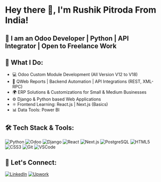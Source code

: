 # Hey there 👋, I'm Rushik Pitroda From India!

## 🚀 I am an Odoo Developer | Python | API Integrator | Open to Freelance Work

  ## 💼 What I Do:
- 💻 Odoo Custom Module Development (All Version V12 to V18)
- 📝 QWeb Reports | Backend Automation | API Integrations (REST, XML-RPC)
- 🌍 ERP Solutions & Customizations for Small & Medium Businesses
- ⚙️ Django & Python based Web Applications
- ⚛️ Frontend Learning: React.js | Next.js (Basics)
- 📊 Data Tools: Power BI 


## 🛠️ Tech Stack & Tools:

![Python](https://img.shields.io/badge/Python-3670A0?style=for-the-badge&logo=python&logoColor=ffdd54)
![Odoo](https://img.shields.io/badge/Odoo-714B67?style=for-the-badge&logo=odoo)
![Django](https://img.shields.io/badge/Django-092E20?style=for-the-badge&logo=django)
![React](https://img.shields.io/badge/React-20232A?style=for-the-badge&logo=react&logoColor=61DAFB)
![Next.js](https://img.shields.io/badge/Next.js-000000?style=for-the-badge&logo=nextdotjs&logoColor=white)
![PostgreSQL](https://img.shields.io/badge/PostgreSQL-336791?style=for-the-badge&logo=postgresql&logoColor=white)
![HTML5](https://img.shields.io/badge/HTML5-E34F26?style=for-the-badge&logo=html5&logoColor=white)
![CSS3](https://img.shields.io/badge/CSS3-1572B6?style=for-the-badge&logo=css3&logoColor=white)
![Git](https://img.shields.io/badge/Git-F05032?style=for-the-badge&logo=git&logoColor=white)
![VSCode](https://img.shields.io/badge/VSCode-007ACC?style=for-the-badge&logo=visualstudiocode&logoColor=white)

## 🌱 Let's Connect:
[![LinkedIn](https://img.shields.io/badge/LinkedIn-Connect-blue?style=for-the-badge&logo=linkedin)](https://www.linkedin.com/in/rushik-pitroda-b27a08272/)
[![Upwork](https://img.shields.io/badge/Upwork-Hire-green?style=for-the-badge&logo=upwork)](https://www.upwork.com/freelancers/~0182fed9da13968323)
